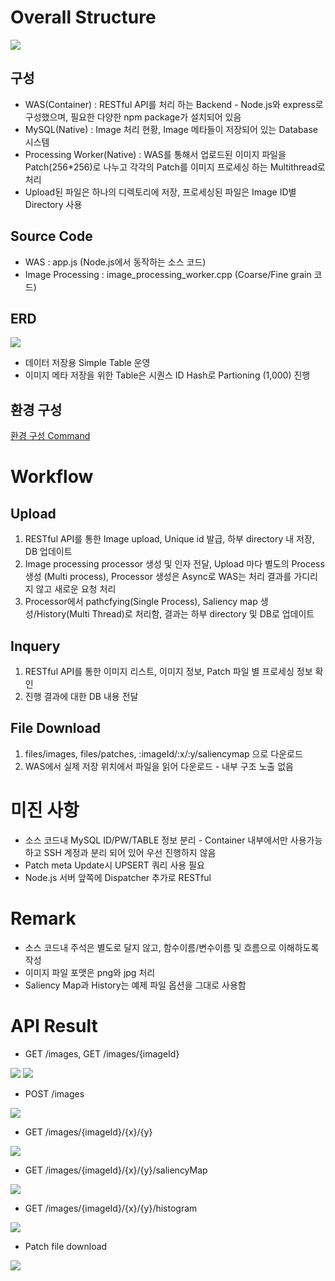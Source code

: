 # Overall Structure
<img src="images/overall_str.png">

## 구성
- WAS(Container) : RESTful API를 처리 하는 Backend - Node.js와 express로 구성했으며, 필요한 다양한 npm package가 설치되어 있음
- MySQL(Native) : Image 처리 현황, Image 메타들이 저장되어 있는 Database 시스템
- Processing Worker(Native) : WAS를 통해서 업로드된 이미지 파일을 Patch(256*256)로 나누고 각각의 Patch를 이미지 프로세싱 하는 Multithread로 처리 
- Upload된 파일은 하나의 디렉토리에 저장, 프로세싱된 파일은 Image ID별 Directory 사용

## Source Code
- WAS : app.js (Node.js에서 동작하는 소스 코드)
- Image Processing : image_processing_worker.cpp (Coarse/Fine grain 코드)

## ERD
<img src="images/erd.png">

- 데이터 저장용 Simple Table 운영
- 이미지 메타 저장을 위한 Table은 시퀀스 ID Hash로 Partioning (1,000) 진행

## 환경 구성

[환경 구성 Command](environment_configuration.md)

# Workflow
## Upload
1. RESTful API를 통한 Image upload, Unique id 발급, 하부 directory 내 저장, DB 업데이트
2. Image processing processor 생성 및 인자 전달, Upload 마다 별도의 Process 생성 (Multi process), Processor 생성은 Async로 WAS는 처리 결과를 가디리지 않고 새로운 요청 처리
3. Processor에서 pathcfying(Single Process), Saliency map 생성/History(Multi Thread)로 처리함, 결과는 하부 directory 및 DB로 업데이트

## Inquery
1. RESTful API를 통한 이미지 리스트, 이미지 정보, Patch 파일 별 프로세싱 정보 확인
2. 진행 결과에 대한 DB 내용 전달

## File Download
1. files/images, files/patches, :imageId/:x/:y/saliencymap 으로 다운로드
2. WAS에서 실제 저장 위치에서 파일을 읽어 다운로드 - 내부 구조 노출 없음

# 미진 사항
- 소스 코드내 MySQL ID/PW/TABLE 정보 분리 - Container 내부에서만 사용가능하고 SSH 계정과 분리 되어 있어 우선 진행하지 않음
- Patch meta Update시 UPSERT 쿼리 사용 필요
- Node.js 서버 앞쪽에 Dispatcher 추가로 RESTful 

# Remark
- 소스 코드내 주석은 별도로 달지 않고, 함수이름/변수이름 및 흐름으로 이해하도록 작성
- 이미지 파일 포맷은 png와 jpg 처리
- Saliency Map과 History는 예제 파일 옵션을 그대로 사용함

# API Result

- GET /images, GET /images/{imageId}

<img src="images/result_01.png">
<img src="images/result_02.png">

- POST /images

<img src="images/result_03.png">

- GET /images/{imageId}/{x}/{y}

<img src="images/result_04.png">

- GET /images/{imageId}/{x}/{y}/saliencyMap

<img src="images/result_05.png">

- GET /images/{imageId}/{x}/{y}/histogram

<img src="images/result_06.png">

- Patch file download

<img src="images/result_07.png">
